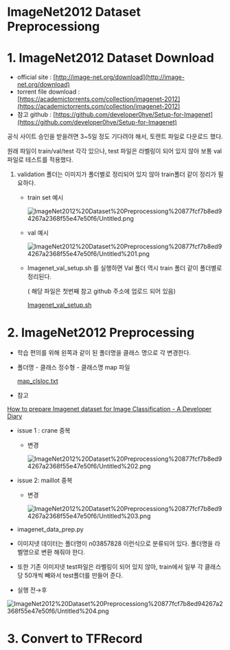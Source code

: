 # ImageNet2012 Dataset Preprocessiong

# 1. ImageNet2012 Dataset Download

- official site : [http://image-net.org/download](http://image-net.org/download)
- torrent file download : [https://academictorrents.com/collection/imagenet-2012](https://academictorrents.com/collection/imagenet-2012)
- 참고 github : [https://github.com/developer0hye/Setup-for-Imagenet](https://github.com/developer0hye/Setup-for-Imagenet)

공식 사이트 승인을 받을려면 3~5일 정도 기다려야 해서, 토렌트 파일로 다운로드 했다.

원래 파일이 train/val/test 각각 있으나, test 파일은 라벨링이 되어 있지 않아 보통 val파일로 테스트를 적용했다.

1. validation 폴더는 이미지가 폴더별로 정리되어 있지 않아 train폴더 같이 정리가 필요하다.

    - train set 예시

        ![ImageNet2012%20Dataset%20Preprocessiong%20877fcf7b8ed94267a2368f55e47e50f6/Untitled.png](ImageNet2012%20Dataset%20Preprocessiong%20877fcf7b8ed94267a2368f55e47e50f6/Untitled.png)

    - val 예시

        ![ImageNet2012%20Dataset%20Preprocessiong%20877fcf7b8ed94267a2368f55e47e50f6/Untitled%201.png](ImageNet2012%20Dataset%20Preprocessiong%20877fcf7b8ed94267a2368f55e47e50f6/Untitled%201.png)

    - Imagenet_val_setup.sh 를 실행하면 Val 폴더 역시 train 폴더 같이 폴더별로 정리된다.

        ( 해당 파일은 첫번째 참고 github 주소에 업로드 되어 있음)

        [Imagenet_val_setup.sh](ImageNet2012%20Dataset%20Preprocessiong%20877fcf7b8ed94267a2368f55e47e50f6/Imagenet_val_setup.sh)

# 2. ImageNet2012 Preprocessing

- 학습 편의를 위해 왼쪽과 같이 된 폴더명을 클래스 명으로 각 변경한다.
- 폴더명 - 클래스 정수형 - 클래스명 map 파일

    [map_clsloc.txt](ImageNet2012%20Dataset%20Preprocessiong%20877fcf7b8ed94267a2368f55e47e50f6/map_clsloc.txt)

- 참고

[How to prepare Imagenet dataset for Image Classification - A Developer Diary](http://www.adeveloperdiary.com/data-science/computer-vision/how-to-prepare-imagenet-dataset-for-image-classification/)

- issue 1 : crane 중복
    - 변경

        ![ImageNet2012%20Dataset%20Preprocessiong%20877fcf7b8ed94267a2368f55e47e50f6/Untitled%202.png](ImageNet2012%20Dataset%20Preprocessiong%20877fcf7b8ed94267a2368f55e47e50f6/Untitled%202.png)

- issue 2: maillot 중복
    - 변경

        ![ImageNet2012%20Dataset%20Preprocessiong%20877fcf7b8ed94267a2368f55e47e50f6/Untitled%203.png](ImageNet2012%20Dataset%20Preprocessiong%20877fcf7b8ed94267a2368f55e47e50f6/Untitled%203.png)

- imagenet_data_prep.py
- 이미지넷 데이터는 폴더명이 n03857828 이런식으로 분류되어 있다. 폴더명을 라벨명으로 변환 해줘야 한다.
- 또한 기존 이미지넷 test파일은 라벨링이 되어 있지 않아, train에서 일부 각 클래스당 50개씩 빼와서 test폴더를 만들어 준다.



- 실행 전→후

![ImageNet2012%20Dataset%20Preprocessiong%20877fcf7b8ed94267a2368f55e47e50f6/Untitled%204.png](ImageNet2012%20Dataset%20Preprocessiong%20877fcf7b8ed94267a2368f55e47e50f6/Untitled%204.png)

# 3. Convert to TFRecord

```bash

```
